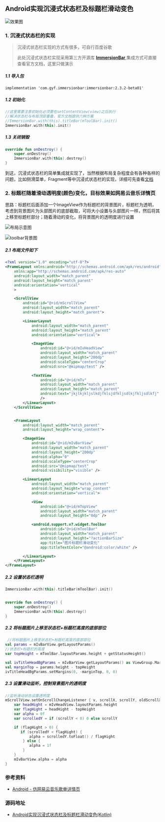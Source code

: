 ## Android实现沉浸式状态栏及标题栏滑动变色

![效果图](http://pd8746ife.bkt.clouddn.com/demo.gif)



### 1. 沉浸式状态栏的实现

> 沉浸式状态栏实现的方式有很多，可自行百度谷歌
>
> 此处沉浸式状态栏实现采用第三方开源库 [**ImmersionBar**](https://github.com/gyf-dev/ImmersionBar),集成方式可直接查看官方文档，这里只做演示



##### 1.1 导入包

```
implementation 'com.gyf.immersionbar:immersionbar:2.3.2-beta01'
```



##### 1.2 初始化

```kotlin
//这里需要注意初始化必须要在setContentView(view)之后执行
//解决状态栏与布局顶部重叠，官方文档提供六种方案
//ImmersionBar.with(this).titleBar(mToolBar).init()	
ImmersionBar.with(this).init()
```



##### 1.3 关闭销毁

```kotlin
override fun onDestroy() {
    super.onDestroy()
    ImmersionBar.with(this).destroy()
}
```



到这，沉浸式状态栏的简单集成就实现了，当然根据布局复杂程度会有各种各样的问题，比如侧滑菜单，Fragment等中沉浸式状态栏的实现，详细可先查看[文档](https://github.com/gyf-dev/ImmersionBar)



### 2. 标题栏随着滑动透明度(颜色)变化，目标效果如网易云音乐详情页

思路：标题栏后面添加一个ImageView作为标题栏的背景图片，标题栏为透明，考虑到背景图片为头部图片的底部截取，可将大小设置与头部图片一样，然后将其上移至标题栏部分；随着滑动的变化，将背景图片的透明度进行设置

![布局示意图](http://pd8746ife.bkt.clouddn.com/%E5%B8%83%E5%B1%80%E7%A4%BA%E6%84%8F%E5%9B%BE.png)



![toolbar背景图](http://pd8746ife.bkt.clouddn.com/toolbar%E8%83%8C%E6%99%AF%E5%9B%BE.png)



##### 2.1 布局文件如下

```xml
<?xml version="1.0" encoding="utf-8"?>
<FrameLayout xmlns:android="http://schemas.android.com/apk/res/android"
    xmlns:app="http://schemas.android.com/apk/res-auto"
    android:layout_width="match_parent"
    android:layout_height="match_parent"
    android:orientation="vertical"
    >

    <ScrollView
        android:id="@+id/mScrollView"
        android:layout_width="match_parent"
        android:layout_height="match_parent">

        <LinearLayout
            android:layout_width="match_parent"
            android:layout_height="match_parent"
            android:orientation="vertical">

            <ImageView
                android:id="@+id/mIvHeadView"
                android:layout_width="match_parent"
                android:layout_height="200dp"
                android:scaleType="centerCrop"
                android:src="@mipmap/test" />

            <TextView
                android:id="@+id/mTv"
                android:layout_width="match_parent"
                android:layout_height="match_parent"
                android:text="jkjlkjkljslkdjfklsjdfkljsdlkjfkljsdlkfj"
                />
        </LinearLayout>
    </ScrollView>


    <FrameLayout
        android:layout_width="match_parent"
        android:layout_height="wrap_content">

        <ImageView
            android:id="@+id/mIvBarView"
            android:layout_width="match_parent"
            android:layout_height="200dp"
            android:alpha="0"
            android:scaleType="centerCrop"
            android:src="@mipmap/test"
            android:visibility="visible" />

        <LinearLayout
            android:layout_width="match_parent"
            android:layout_height="wrap_content"
            android:orientation="vertical">

            <View
                android:id="@+id/mTopView"
                android:layout_width="match_parent"
                android:layout_height="0dp" />

            <android.support.v7.widget.Toolbar
                android:id="@+id/mToolBar"
                android:layout_width="match_parent"
                android:layout_height="?actionBarSize"
                app:title="图片标题栏滑动变化"
                app:titleTextColor="@android:color/white" />

        </LinearLayout>
    </FrameLayout>
</FrameLayout>
```





##### 2.2 设置状态栏透明

```kotlin
ImmersionBar.with(this).titleBar(mToolBar).init()


override fun onDestroy() {
    super.onDestroy()
    ImmersionBar.with(this).destroy()
}
```



##### 2.2 将标题图片上移至状态栏+标题栏高度的底部部位

```kotlin
 //将标题图片上移至状态栏+标题栏高度的底部部位
val params = mIvBarView.getLayoutParams()
//状态栏+标题栏的高度
var topHeight = mToolBar.layoutParams.height + getStatusHeight()

val ivTitleHeadBgParams = mIvBarView.getLayoutParams() as ViewGroup.MarginLayoutParams
val marginTop = params.height - topHeight
ivTitleHeadBgParams.setMargins(0, -marginTop, 0, 0)
```



##### 2.3 设置滑动监听，控制背景图片的透明度

```kotlin
//监听滑动状态设置透明度
mScrollView.setOnScrollChangeListener { v, scrollX, scrollY, oldScrollX, oldScrollY ->
    var headHight = mIvHeadView.layoutParams.height
    var flagHight = headHight - topHeight
    var alpha = 0f
    var scrolledY = if (scrollY < 0) 0 else scrollY

    if (flagHight > 0) {
       if (scrolledY < flagHight) {
           alpha = scrolledY.toFloat() / flagHight
        } else {
           alpha = 1f
        }
    }
    mIvBarView.alpha = alpha
}
```



### 参考资料

* [Android - 仿网易云音乐歌单详情页](https://www.jianshu.com/p/1995b7135073)



### 源码地址

* [Android实现沉浸式状态栏及标题栏滑动变色(Kotlin)](https://github.com/yebook/StatusDemo)